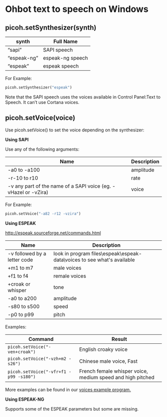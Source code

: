 # Ohbot text to speech on Windows

picoh.setSynthesizer(synth)
----------

| synth | Full Name |
|----|-------- |
| “sapi” | SAPI speech |
| “espeak-ng” | espeak-ng speech |
| “espeak” | espeak speech |


For Example:
```python
picoh.setSynthesizer("espeak")
```

Note that the SAPI speech uses the voices available in Control Panel:Text to Speech.   It can’t use Cortana voices.


picoh.setVoice(voice)
------

Use picoh.setVoice() to set the voice depending on the synthesizer:

<b>Using SAPI</b>

Use any of the following arguments:

| Name| Description|
| --- |------|
| -a0 to -a100   | amplitude |
| -r-10 to r10   | rate |
| -v any part of the name of a SAPI voice (eg. -vHazel or -vZira) | voice |

For Example:
```python
picoh.setVoice("-a82 -r12 -vzira")

```

<b>Using ESPEAK</b>

http://espeak.sourceforge.net/commands.html<br>

| Name| Description|
| --- |------|
| -v followed by a letter code|look in program files\espeak\espeak-data\voices to see what's available|
|   +m1 to m7   | male voices |
|   +f1 to f4   | remale voices |
|   +croak or whisper   | tone |
|   -a0 to a200   | amplitude |
|   -s80 to s500   | speed |
|   -p0 to p99   | pitch |


Examples:<br>

| Command | Result |
| ------ | ------- |
| ``picoh.setVoice("-ven+croak")`` | English croaky voice |
| ``picoh.setVoice("-vzh+m2 -s26")`` | Chinese male voice, Fast |
| ``picoh.setVoice("-vfr+f1 -p99 -s180")`` | French female whisper voice, medium speed and high pitched |

More examples can be found in our [voices example program.](https://github.com/ohbot/picoh-python/blob/master/examples/Windows/changingVoices.py)

<b>Using ESPEAK-NG</b>

Supports some of the ESPEAK parameters but some are missing.




